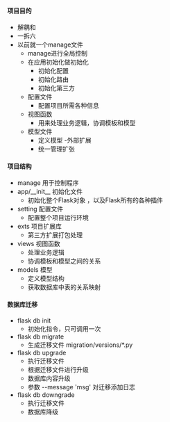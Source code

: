 #### 项目目的
- 解耦和
- 一拆六
- 以前就一个manage文件
  - manage进行全局控制
  - 在应用初始化做初始化
    - 初始化配置
    - 初始化路由
    - 初始化第三方
  - 配置文件
    - 配置项目所需各种信息
  - 视图函数
    - 用来处理业务逻辑，协调模板和模型
  - 模型文件
    - 定义模型
  -外部扩展
    - 统一管理扩张

#### 项目结构
- manage  用于控制程序
- app/\_\_init__  初始化文件
  - 初始化整个Flask对象 ，以及Flask所有的各种插件
- setting  配置文件
  - 配置整个项目运行环境
- exts  项目扩展库
  - 第三方扩展打包处理
- views  视图函数
  - 处理业务逻辑
  - 协调模板和模型之间的关系
- models  模型
  - 定义模型结构
  - 获取数据库中表的关系映射


#### 数据库迁移
- flask db init
  - 初始化指令，只可调用一次
- flask db migrate
  - 生成迁移文件 migration/versions/*.py
- flask db upgrade
  - 执行迁移文件
  - 根据迁移文件进行升级
  - 数据库内容升级
  - 参数 --message 'msg' 对迁移添加日志
- flask db downgrade
  - 执行迁移文件
  - 数据库降级
